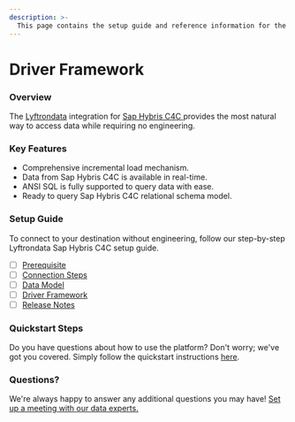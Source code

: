 ```yaml
---
description: >-
  This page contains the setup guide and reference information for the Sap Hybris C4C source connector.
---
```


# Driver Framework

### Overview

The [Lyftrondata](https://www.lyftrondata.com/) integration for [Sap Hybris C4C](https://www.lyftrondata.com/integration/sap-hybris-c4c/)[ ](https://www.lyftrondata.com/integration/sap-hybris-c4c/)provides the most natural way to access data while requiring no engineering.

### Key Features

* Comprehensive incremental load mechanism.
* Data from Sap Hybris C4C is available in real-time.&#x20;
* ANSI SQL is fully supported to query data with ease.
* Ready to query Sap Hybris C4C relational schema model.

### Setup Guide

To connect to your destination without engineering, follow our step-by-step Lyftrondata Sap Hybris C4C setup guide.

* [ ] [Prerequisite](../../sales-analytics/sap-hybris-c4c/prerequisite.md)
* [ ] [Connection Steps](../../sales-analytics/sap-hybris-c4c/connection-steps.md)
* [ ] [Data Model](../../sales-analytics/sap-hybris-c4c/data-model/)
* [ ] [Driver Framework](../../sales-analytics/sap-hybris-c4c/driver-framework/)
* [ ] [Release Notes](../../sales-analytics/sap-hybris-c4c/release-notes.md)

### Quickstart Steps

Do you have questions about how to use the platform? Don't worry; we've got you covered. Simply follow the quickstart instructions [here](../../../quickstart-steps.md).

### Questions? <a href="#questions" id="questions"></a>

We're always happy to answer any additional questions you may have! [Set up a meeting with our data experts.](https://www.lyftrondata.com/book-a-meeting/)


